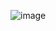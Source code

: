 ![image](https://user-images.githubusercontent.com/111743185/198992891-16cd6971-f8c5-4cb6-a034-cef9ae0f870c.png)
